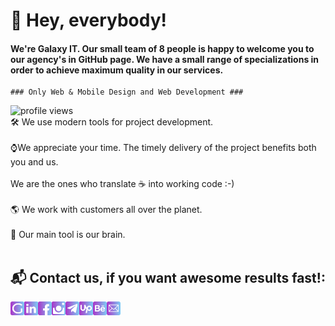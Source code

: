 # 👋 Hey, everybody!
#### We're Galaxy IT. Our small team of 8 people is happy to welcome you to our agency's in GitHub page. We have a small range of specializations in order to achieve maximum quality in our services.

~~~
### Only Web & Mobile Design and Web Development ###
~~~
<img src="https://gpvc.arturio.dev/Galaxy-IT" alt="profile views">

<br />
🛠 We use modern tools for project development.
<br /><br />
⌚We appreciate your time. The timely delivery of the project benefits both you and us.
<br /><br />
 We are the ones who translate ☕ into working code :-)
<br /><br />
🌎 We work with customers all over the planet.
<br /><br />
🧠 Our main tool is our brain.
<br /><br />

## 📬 Contact us, if you want awesome results fast!:

[<img align="left" alt="galaxy-it website" width="22px" src="https://github.com/Galaxy-IT/Galaxy-IT/blob/master/icon/website.svg" />][website]
[<img align="left" alt="galaxy-it linkedin" width="22px" src="https://github.com/Galaxy-IT/Galaxy-IT/blob/master/icon/linkedin.svg" />][linkedin]
[<img align="left" alt="galaxy-it facebook" width="22px" src="https://github.com/Galaxy-IT/Galaxy-IT/blob/master/icon/facebook.svg" />][facebook]
[<img align="left" alt="galaxy-it instagram" width="22px" src="https://github.com/Galaxy-IT/Galaxy-IT/blob/master/icon/instagram.svg" />][instagram]
[<img align="left" alt="galaxy-it telegram" width="22px" src="https://github.com/Galaxy-IT/Galaxy-IT/blob/master/icon/tg.svg" />][telegram]
[<img align="left" alt="galaxy-it upwork" width="22px" src="https://github.com/Galaxy-IT/Galaxy-IT/blob/master/icon/up.svg" />][upwork]
[<img align="left" alt="galaxy-it behance" width="22px" src="https://github.com/Galaxy-IT/Galaxy-IT/blob/master/icon/behance.svg" />][behance]
[<img align="left" alt="galaxy-it email" width="22px" src="https://github.com/Galaxy-IT/Galaxy-IT/blob/master/icon/mail.svg" />][mailto]

[website]: https://galaxy-it.net/
[linkedin]: https://www.linkedin.com/company/llc-galaxy-it/
[facebook]: https://www.facebook.com/GalaxyITcompany/
[instagram]: https://www.instagram.com/galaxy_it_company/
[telegram]: https://t.me/galaxy_it
[upwork]: https://www.upwork.com/ag/galaxy/
[behance]: https://www.behance.net/GalaxyIT/
[mailto]: mailto:hello@galaxy-it.net

<!--
**Galaxy-IT/Galaxy-IT** is a ✨ _special_ ✨ repository because its `README.md` (this file) appears on your GitHub profile.

Here are some ideas to get you started:

- 🔭 I’m currently working on ...
- 🌱 I’m currently learning ...
- 👯 I’m looking to collaborate on ...
- 🤔 I’m looking for help with ...
- 💬 Ask me about ...
- 📫 How to reach me: ...
- 😄 Pronouns: ...
- ⚡ Fun fact: ...


<br />	
<br />	

### Most used languages	
<img align="left" alt="status" display="block" src="https://github-readme-stats.vercel.app/api/top-langs/?username=Yeroshenko&layout=compact" />


<br />	
<br />	
<br />	
<br />	

<br />	
<br />	
<br />	
<br />	

### Skills:
<code><img alt="HTML5" width="40px" src="https://image.flaticon.com/icons/svg/226/226269.svg" /></code>
<code><img alt="PugJS (Jade)" width="40px" src="https://cdn.worldvectorlogo.com/logos/pug.svg" /></code>
<code><img alt="CSS" width="40px" src="https://image.flaticon.com/icons/svg/732/732190.svg" /></code>
<code><img alt="Sass" width="40px" src="https://cdn.worldvectorlogo.com/logos/sass-1.svg" /></code>
<code><img alt="JavaScript" width="40px" src="https://cdn.worldvectorlogo.com/logos/javascript.svg" /></code>
<code><img alt="TypeScript" width="40px" src="https://cdn.worldvectorlogo.com/logos/typescript.svg" /></code>
<code><img alt="React" width="40px" src="https://cdn.worldvectorlogo.com/logos/react.svg" /></code>
<code><img alt="Redux" width="40px" src="https://cdn.worldvectorlogo.com/logos/redux.svg" /></code>
<code><img alt="Gatsby" width="40px" src="https://cdn.worldvectorlogo.com/logos/gatsby.svg" /></code>
<code><img alt="Graphql" width="40px" src="https://cdn.worldvectorlogo.com/logos/graphql.svg" /></code>
<code><img alt="Firebase" width="40px" src="https://cdn.worldvectorlogo.com/logos/firebase-1.svg" /></code>
<code><img alt="NodeJs" width="40px" src="https://cdn.worldvectorlogo.com/logos/nodejs-icon.svg" /></code>
<code><img alt="Wordpress" width="40px" src="https://cdn.worldvectorlogo.com/logos/wordpress-icon-1.svg" /></code>
<code><img alt="Git" width="40px" src="https://cdn.worldvectorlogo.com/logos/git-icon.svg" /></code>
<code><img alt="Figma" width="40px" height="40px" src="https://cdn.worldvectorlogo.com/logos/figma-1.svg" /></code>
<code><img alt="Photoshop" width="40px" src="https://cdn.worldvectorlogo.com/logos/photoshop-cc.svg" /></code>
-->
